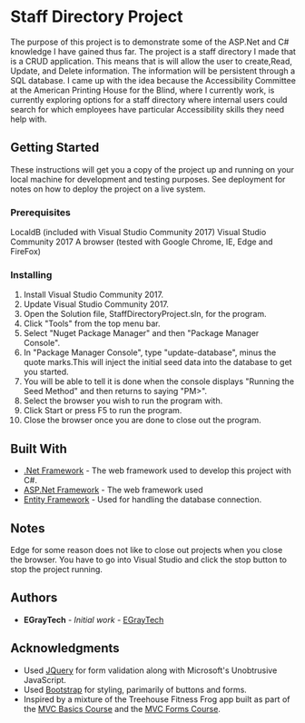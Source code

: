 # Staff Directory Project

The purpose of this project is to demonstrate some of the ASP.Net and C# knowledge I have gained thus far.
The project is a staff directory I made that is a CRUD application. This means that is will allow the user
to create,Read, Update, and Delete information. The information will be persistent through a SQL database.
I came up with the idea because the Accessibility Committee at the American Printing House for the Blind, 
where I currently work, is currently exploring options for a staff directory where internal users could
search for which employees have particular Accessibility skills they need help with.

## Getting Started

These instructions will get you a copy of the project up and running on your local machine for development 
and testing purposes. See deployment for notes on how to deploy the project on a live system.

### Prerequisites

LocaldB (included with Visual Studio Community 2017)
Visual Studio Community 2017
A browser (tested with Google Chrome, IE, Edge and FireFox)

### Installing
1. Install Visual Studio Community 2017.
2. Update Visual Studio Community 2017.
3. Open the Solution file, StaffDirectoryProject.sln, for the program.
4. Click "Tools" from the top menu bar.
5. Select "Nuget Package Manager" and then "Package Manager Console".
6. In "Package Manager Console", type "update-database", minus the quote marks.This will inject the initial seed data into the database to get you started.
7. You will be able to tell it is done when the console displays "Running the Seed Method" and then returns to saying "PM>". 
8. Select the browser you wish to run the program with.
9. Click Start or press F5 to run the program.
10. Close the browser once you are done to close out the program.

## Built With
* [.Net Framework](https://docs.microsoft.com/en-us/dotnet/) - The web framework used to develop this project with C#.
* [ASP.Net Framework](https://blogs.msdn.microsoft.com/webdev/2017/02/07/asp-net-documentation-now-on-docs-microsoft-com/) - The web framework used
* [Entity Framework](https://docs.microsoft.com/en-us/ef/ef6/) - Used for handling the database connection.

## Notes
Edge for some reason does not like to close out projects when you close the browser. You have to go into Visual Studio and click the stop button to stop the project running.

## Authors

* **EGrayTech** - *Initial work* - [EGrayTech](https://github.com/EGrayTech)

## Acknowledgments

* Used [JQuery](http://api.jquery.com) for form validation along with Microsoft's Unobtrusive JavaScript.
* Used [Bootstrap](https://v4-alpha.getbootstrap.com/getting-started/introduction/) for styling, parimarily of buttons and forms.
* Inspired by a mixture of the Treehouse Fitness Frog app built as part of the [MVC Basics Course](https://teamtreehouse.com/library/aspnet-mvc-basics) 
	and the [MVC Forms Course](https://teamtreehouse.com/library/aspnet-mvc-forms).